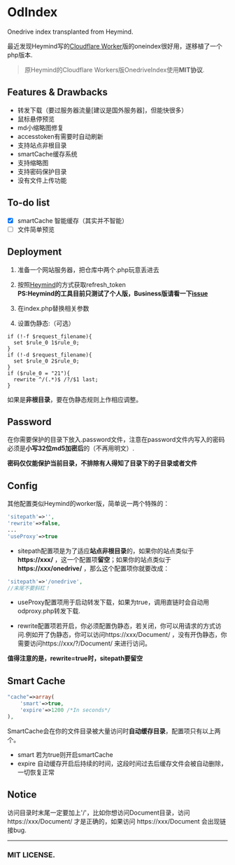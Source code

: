 # OdIndex
Onedrive index transplanted from Heymind.

最近发现Heymind写的<a href='https://github.com/heymind/OneDrive-Index-Cloudflare-Worker' target='_blank'>Cloudflare Worker</a>版的oneindex很好用，遂移植了一个php版本.

> 原Heymind的Cloudflare Workers版OnedriveIndex使用**MIT协议**.  

## Features & Drawbacks  
* 转发下载（要过服务器流量[建议是国外服务器]，但能快很多）   
* 鼠标悬停预览  
* md小缩略图修复  
* accesstoken有需要时自动刷新  
* 支持站点非根目录  
* smartCache缓存系统  
* 支持缩略图  
* 支持密码保护目录  
* 没有文件上传功能  

## To-do list
- [x] smartCache 智能缓存（其实并不智能）  
- [ ] 文件简单预览  

## Deployment  
1. 准备一个网站服务器，把仓库中两个.php玩意丢进去  

2. 按照<a href='https://github.com/SomeBottle/OdIndex/blob/master/heymind.md' target='_blank'>Heymind</a>的方式获取refresh_token  
**PS:Heymind的工具目前只测试了个人版，Business版请看一下<a href='https://github.com/heymind/OneDrive-Index-Cloudflare-Worker/issues' target='_blank'>issue</a>**  

3. 在index.php替换相关参数  

4. 设置伪静态:（可选）  
  
  ```
  if (!-f $request_filename){
    set $rule_0 1$rule_0;
  }
  if (!-d $request_filename){
    set $rule_0 2$rule_0;
  }
  if ($rule_0 = "21"){
    rewrite ^/(.*)$ /?/$1 last;
  }
  ```
  如果是**非根目录**，要在伪静态规则上作相应调整。  
  
## Password  
在你需要保护的目录下放入.password文件，注意在password文件内写入的密码必须是**小写32位md5加密后**的（不再用明文）.  

**密码仅仅能保护当前目录，不排除有人得知了目录下的子目录或者文件**  

## Config  
其他配置类似Heymind的worker版，简单说一两个特殊的：  

```php
'sitepath'=>'',  
'rewrite'=>false,
...
'useProxy'=>true  
```

* sitepath配置项是为了适应**站点非根目录**的，如果你的站点类似于**https://xxx/** ，这一个配置项**留空**；如果你的站点类似于**https://xxx/onedrive/** ，那么这个配置项你就要改成：  
```php
'sitepath'=>'/onedrive',  
//末尾不要斜杠！  
```

* useProxy配置项用于启动转发下载，如果为true，调用直链时会自动用odproxy.php转发下载.  

* rewrite配置项若开启，你必须配置伪静态，若关闭，你可以用请求的方式访问.例如开了伪静态，你可以访问https://xxx/Document/ ，没有开伪静态，你需要访问https://xxx/?/Document/ 来进行访问。  

**值得注意的是，rewrite=true时，sitepath要留空**  

## Smart Cache  
```php
"cache"=>array(
    'smart'=>true,
    'expire'=>1200 /*In seconds*/
),
```

SmartCache会在你的文件目录被大量访问时**自动缓存目录**，配置项只有以上两个。  

* smart 若为true则开启smartCache  
* expire 自动缓存开启后持续的时间，这段时间过去后缓存文件会被自动删除，一切恢复正常  

## Notice  

访问目录时末尾一定要加上'/'，比如你想访问Document目录，访问https://xxx/Document/ 才是正确的，如果访问 https://xxx/Document 会出现链接bug.  

------------------
### MIT LICENSE. 
